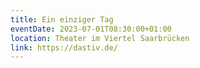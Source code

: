 ```yaml
---
title: Ein einziger Tag
eventDate: 2023-07-01T08:30:00+01:00
location: Theater im Viertel Saarbrücken
link: https://dastiv.de/
---
```

